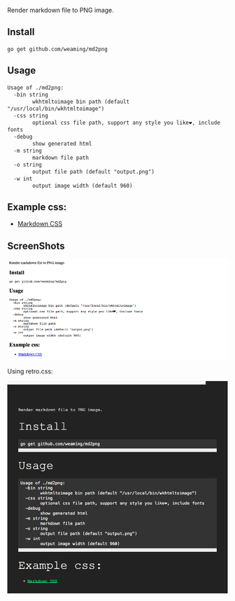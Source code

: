Render markdown file to PNG image.

## Install

    go get github.com/weaming/md2png

## Usage

    Usage of ./md2png:
      -bin string
            wkhtmltoimage bin path (default "/usr/local/bin/wkhtmltoimage")
      -css string
            optional css file path, support any style you like❤️, include fonts
      -debug
            show generated html
      -m string
            markdown file path
      -o string
            output file path (default "output.png")
      -w int
            output image width (default 960)

## Example css:

- [Markdown CSS](http://markdowncss.github.io/)

## ScreenShots

![](screenshots/README.png)

Using retro.css:

![](screenshots/README-retro.png)
